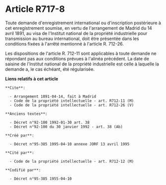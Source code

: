 # Article R717-8

Toute demande d'enregistrement international ou d'inscription postérieure à cet enregistrement soumise, en vertu de
l'arrangement de Madrid du 14 avril 1891, au visa de l'Institut national de la propriété industrielle pour transmission au
bureau international, doit être présentée dans les conditions fixées à l'arrêté mentionné à l'article R. 712-26.

Les dispositions de l'article R. 712-11 sont applicables à toute demande ne répondant pas aux conditions prévues à l'alinéa
précédent. La date de saisine de l'Institut national de la propriété industrielle est celle à laquelle la demande a, le cas
échéant, été régularisée.

**Liens relatifs à cet article**

	**Cite**:

	  - Arrangement 1891-04-14, fait à Madrid
	  - Code de la propriété intellectuelle - art. R712-11 (M)
	  - Code de la propriété intellectuelle - art. R712-26 (V)

	**Anciens textes**:

	  - Décret n°92-100 1992-01-30 art. 38
	  - Décret n°92-100 du 30 janvier 1992 - art. 38 (Ab)

	**Créé par**:

	  - Décret n°95-385 1995-04-10 annexe JORF 13 avril 1995

	**Cité par**:

	  - Code de la propriété intellectuelle - art. R712-12 (M)

	**Codifié par**:

	  - Décret n°95-385 1955-04-10
